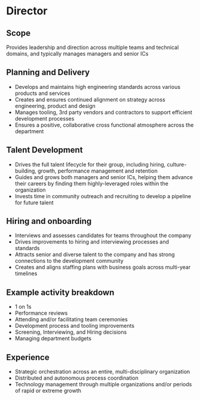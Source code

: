 # Director

## Scope

Provides leadership and direction across multiple teams and technical domains, and typically manages managers and senior ICs

## Planning and Delivery

- Develops and maintains high engineering standards across various products and services
- Creates and ensures continued alignment on strategy across engineering, product and design
- Manages tooling, 3rd party vendors and contractors to support efficient development processes 
- Ensures a positive, collaborative cross functional atmosphere across the department

## Talent Development

- Drives the full talent lifecycle for their group, including hiring, culture-building, growth, performance management and retention
- Guides and grows both managers and senior ICs, helping them advance their careers by finding them highly-leveraged roles within the organization
- Invests time in community outreach and recruiting to develop a pipeline for future talent

## Hiring and onboarding

- Interviews and assesses candidates for teams throughout the company
- Drives improvements to hiring and interviewing processes and standards
- Attracts senior and diverse talent to the company and has strong connections to the development community
- Creates and aligns staffing plans with business goals across multi-year timelines

## Example activity breakdown

- 1 on 1s
- Performance reviews
- Attending and/or facilitating team ceremonies
- Development process and tooling improvements
- Screening, Interviewing, and Hiring decisions
- Managing department budgets

## Experience

- Strategic orchestration across an entire, multi-disciplinary organization
- Distributed and autonomous process coordination
- Technology management through multiple organizations and/or periods of rapid or extreme growth
